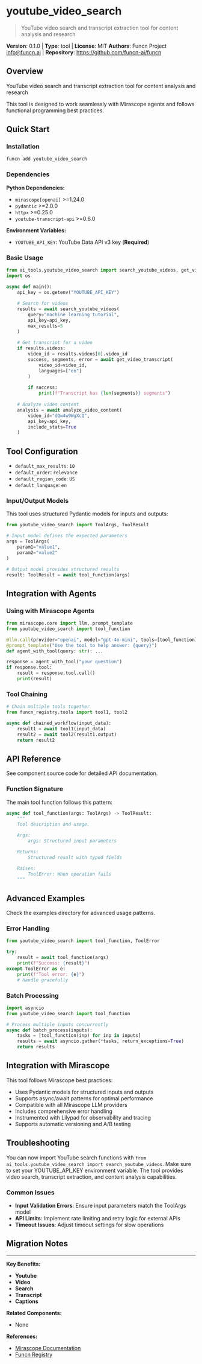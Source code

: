 # youtube_video_search

> YouTube video search and transcript extraction tool for content analysis and research

**Version**: 0.1.0 | **Type**: tool | **License**: MIT
**Authors**: Funcn Project <info@funcn.ai> | **Repository**: https://github.com/funcn-ai/funcn

## Overview

YouTube video search and transcript extraction tool for content analysis and research

This tool is designed to work seamlessly with Mirascope agents and follows functional programming best practices.

## Quick Start

### Installation

```bash
funcn add youtube_video_search
```

### Dependencies

**Python Dependencies:**
- `mirascope[openai]` >=1.24.0
- `pydantic` >=2.0.0
- `httpx` >=0.25.0
- `youtube-transcript-api` >=0.6.0

**Environment Variables:**
- `YOUTUBE_API_KEY`: YouTube Data API v3 key (**Required**)

### Basic Usage

```python
from ai_tools.youtube_video_search import search_youtube_videos, get_video_transcript, analyze_video_content
import os

async def main():
    api_key = os.getenv("YOUTUBE_API_KEY")
    
    # Search for videos
    results = await search_youtube_videos(
        query="machine learning tutorial",
        api_key=api_key,
        max_results=5
    )
    
    # Get transcript for a video
    if results.videos:
        video_id = results.videos[0].video_id
        success, segments, error = await get_video_transcript(
            video_id=video_id,
            languages=["en"]
        )
        
        if success:
            print(f"Transcript has {len(segments)} segments")
    
    # Analyze video content
    analysis = await analyze_video_content(
        video_id="dQw4w9WgXcQ",
        api_key=api_key,
        include_stats=True
    )
```

## Tool Configuration

- `default_max_results`: `10`
- `default_order`: `relevance`
- `default_region_code`: `US`
- `default_language`: `en`

### Input/Output Models

This tool uses structured Pydantic models for inputs and outputs:

```python
from youtube_video_search import ToolArgs, ToolResult

# Input model defines the expected parameters
args = ToolArgs(
    param1="value1",
    param2="value2"
)

# Output model provides structured results
result: ToolResult = await tool_function(args)
```

## Integration with Agents

### Using with Mirascope Agents

```python
from mirascope.core import llm, prompt_template
from youtube_video_search import tool_function

@llm.call(provider="openai", model="gpt-4o-mini", tools=[tool_function])
@prompt_template("Use the tool to help answer: {query}")
def agent_with_tool(query: str): ...

response = agent_with_tool("your question")
if response.tool:
    result = response.tool.call()
    print(result)
```

### Tool Chaining

```python
# Chain multiple tools together
from funcn_registry.tools import tool1, tool2

async def chained_workflow(input_data):
    result1 = await tool1(input_data)
    result2 = await tool2(result1.output)
    return result2
```

## API Reference

See component source code for detailed API documentation.

### Function Signature

The main tool function follows this pattern:

```python
async def tool_function(args: ToolArgs) -> ToolResult:
    """
    Tool description and usage.

    Args:
        args: Structured input parameters

    Returns:
        Structured result with typed fields

    Raises:
        ToolError: When operation fails
    """
```

## Advanced Examples

Check the examples directory for advanced usage patterns.

### Error Handling

```python
from youtube_video_search import tool_function, ToolError

try:
    result = await tool_function(args)
    print(f"Success: {result}")
except ToolError as e:
    print(f"Tool error: {e}")
    # Handle gracefully
```

### Batch Processing

```python
import asyncio
from youtube_video_search import tool_function

# Process multiple inputs concurrently
async def batch_process(inputs):
    tasks = [tool_function(inp) for inp in inputs]
    results = await asyncio.gather(*tasks, return_exceptions=True)
    return results
```

## Integration with Mirascope

This tool follows Mirascope best practices:

- Uses Pydantic models for structured inputs and outputs
- Supports async/await patterns for optimal performance
- Compatible with all Mirascope LLM providers
- Includes comprehensive error handling
- Instrumented with Lilypad for observability and tracing
- Supports automatic versioning and A/B testing

## Troubleshooting

You can now import YouTube search functions with `from ai_tools.youtube_video_search import search_youtube_videos`. Make sure to set your YOUTUBE_API_KEY environment variable. The tool provides video search, transcript extraction, and content analysis capabilities.

### Common Issues

- **Input Validation Errors**: Ensure input parameters match the ToolArgs model
- **API Limits**: Implement rate limiting and retry logic for external APIs
- **Timeout Issues**: Adjust timeout settings for slow operations

## Migration Notes



---

**Key Benefits:**
- **Youtube**
- **Video**
- **Search**
- **Transcript**
- **Captions**

**Related Components:**
- None

**References:**
- [Mirascope Documentation](https://mirascope.com)
- [Funcn Registry](https://github.com/funcn-ai/funcn)
